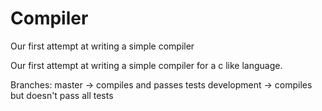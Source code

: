 # Compiler
Our first attempt at writing a simple compiler

Our first attempt at writing a simple compiler for a c like language. 

Branches: master -> compiles and passes tests
          development -> compiles but doesn't pass all tests
